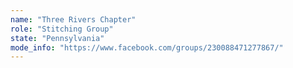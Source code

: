 ```yaml
---
name: "Three Rivers Chapter"
role: "Stitching Group"
state: "Pennsylvania"
mode_info: "https://www.facebook.com/groups/230088471277867/"
---
```


